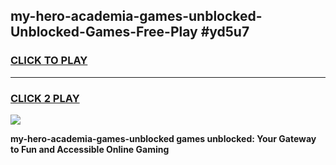 
## my-hero-academia-games-unblocked-Unblocked-Games-Free-Play #yd5u7
<h3>
<a href="https://us.freeplayer.one?title=my-hero-academia-games-unblocked&ref=9M">CLICK TO PLAY</a></h3>
<hr>

<h3>
<a href="https://us.freeplayer.one?title=my-hero-academia-games-unblocked&ref=9M">CLICK 2 PLAY</a>
  
</h3>

<a href="https://us.freeplayer.one?title=my-hero-academia-games-unblocked&ref=9M"><img src="https://clearcache.store/games.png"></a>


**my-hero-academia-games-unblocked games unblocked: Your Gateway to Fun and Accessible Online Gaming**
